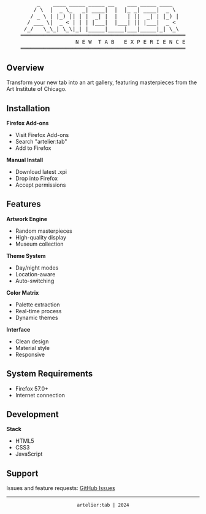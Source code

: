 <div align="center">
  <pre style="font-family: monospace; line-height: 1.2;">
    _    ____ _____ _____ __    ___ _____ ____   
   / \  |  _ \_   _| ____|  |  |_ _| ____|  _ \  
  / _ \ | |_) || | |  _| |  |   | ||  _| | |_) | 
 / ___ \|  _ < | | | |___|  |___| || |___|  _ <  
/_/   \_\_| \_\|_| |_____|_____|___|_____|_| \_\ 
═══════════════════════════════════════════════════
                 N E W  T A B   E X P E R I E N C E
═══════════════════════════════════════════════════
</pre>
</div>

## Overview
Transform your new tab into an art gallery, featuring masterpieces from the Art Institute of Chicago.

## Installation
**Firefox Add-ons**
- Visit Firefox Add-ons
- Search "artelier:tab"
- Add to Firefox

**Manual Install**
- Download latest .xpi
- Drop into Firefox
- Accept permissions

## Features
**Artwork Engine**
- Random masterpieces
- High-quality display
- Museum collection

**Theme System**
- Day/night modes
- Location-aware
- Auto-switching

**Color Matrix**
- Palette extraction
- Real-time process
- Dynamic themes

**Interface**
- Clean design
- Material style
- Responsive

## System Requirements
- Firefox 57.0+
- Internet connection

## Development
**Stack**
- HTML5
- CSS3
- JavaScript

## Support
Issues and feature requests: [GitHub Issues](https://github.com/c3t1nn/artelier_tab/issues)

---
<div align="center">
  <code>artelier:tab | 2024</code>
</div>
